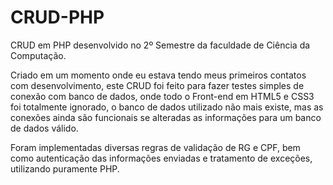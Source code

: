 # CRUD-PHP
CRUD em PHP desenvolvido no 2º Semestre da faculdade de Ciência da Computação.

Criado em um momento onde eu estava tendo meus primeiros contatos com desenvolvimento, este CRUD foi feito para fazer testes simples de conexão com banco de dados, onde todo o Front-end em HTML5 e CSS3 foi totalmente ignorado, o banco de dados utilizado não mais existe, mas as conexões ainda são funcionais se alteradas as informações para um banco de dados válido.

Foram implementadas diversas regras de validação de RG e CPF, bem como autenticação das informações enviadas e tratamento de exceções, utilizando puramente PHP.
